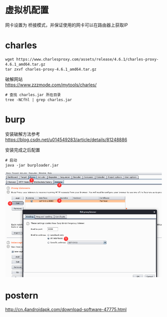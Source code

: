 # 虚拟机配置
网卡设置为 桥接模式，并保证使用的网卡可以在路由器上获取IP

# charles
```shell
wget https://www.charlesproxy.com/assets/release/4.6.1/charles-proxy-4.6.1_amd64.tar.gz
tar zxvf charles-proxy-4.6.1_amd64.tar.gz
```

破解网站 \
https://www.zzzmode.com/mytools/charles/
```shell
# 查找 charles.jar 所在目录
tree -NCfhl | grep charles.jar
```

# burp
安装破解方法参考
https://blog.csdn.net/u014549283/article/details/81248886

安装完成之后配置
```text
# 启动
java -jar burploader.jar
```

![](./Img/QQ截图20210423004118.png)


# postern
http://cn.4androidapk.com/download-software-47775.html